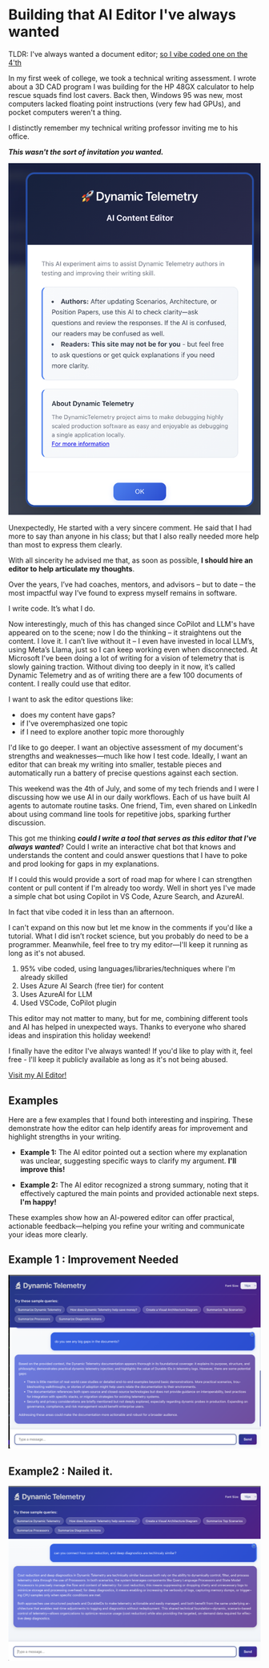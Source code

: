 # Building that AI Editor I've always wanted

TLDR:  I've always wanted a document editor;  [so I vibe coded one on the 4'th](https://dynamictelmetryaidoceditor-gke4b6fdeshsgvep.canadacentral-01.azurewebsites.net/)

In my first week of college, we took a technical writing assessment. I wrote
about a 3D CAD program I was building for the HP 48GX calculator to help rescue
squads find lost cavers. Back then, Windows 95 was new, most computers lacked
floating point instructions (very few had GPUs), and pocket computers weren't a
thing.

I distinctly remember my technical writing professor inviting me to his office.

***This wasn't the sort of invitation you wanted.***

![alt text](./orig_media/Blog.AI.DocumentEditor.Editor.png)

Unexpectedly, He started with a very sincere comment. He said that I had more to
say than anyone in his class;  but that I also really needed more help than most
to express them clearly.

With all sincerity he advised me that, as soon as possible, **I should hire an
editor to help articulate my thoughts**.

Over the years, I’ve had coaches, mentors, and advisors – but to date – the most
impactful way I’ve found to express myself remains in software.

I write code. It’s what I do.

Now interestingly, much of this has changed since CoPilot and LLM's have
appeared on to the scene; now I do the thinking – it straightens out the
content.  I love it.  I can’t live without it – I even have invested in local
LLM’s, using Meta’s Llama, just so I can keep working even when disconnected. At
Microsoft I've been doing a lot of writing for a vision of telemetry that is
slowly gaining traction.  Without diving too deeply in it now, it’s called
Dynamic Telemetry and as of writing there are a few 100 documents of content. I
really could use that editor.

I want to ask the editor questions like:

* does my content have gaps?
* if I've overemphasized one topic
* if I need to explore another topic more thoroughly

I'd like to go deeper. I want an objective assessment of my document's strengths
and weaknesses—much like how I test code. Ideally, I want an editor that can
break my writing into smaller, testable pieces and automatically run a battery
of precise questions against each section.

This weekend was the 4th of July, and some of my tech friends and I were I
discussing how we use AI in our daily workflows. Each of us have built AI agents
to automate routine tasks. One friend, Tim, even shared on LinkedIn about using
command line tools for repetitive jobs, sparking further discussion.

This got me thinking ***could I write a tool that serves as this editor that
I've always wanted***?  Could I write an interactive chat bot that knows and
understands the content and could answer questions that I have to poke and prod
looking for gaps in my explanations.

If I could this would provide a sort of road map for where I can strengthen
content or pull content if I'm already too wordy. Well in short yes I've made a
simple chat bot using Copilot in VS Code, Azure Search, and AzureAI.

In fact that vibe coded it in less than an afternoon.

I can't expand on this now but let me know in the comments if you'd like a
tutorial.  What I did isn’t rocket science, but you probably do need to be a
programmer. Meanwhile, feel free to try my editor—I'll keep it running as long
as it's not abused.

1. 95% vibe coded, using languages/libraries/techniques where I'm already skilled
1. Uses Azure AI Search (free tier) for content
1. Uses AzureAI for LLM
1. Used VSCode, CoPilot plugin

This editor may not matter to many, but for me, combining different tools and AI
has helped in unexpected ways. Thanks to everyone who shared ideas and
inspiration this holiday weekend!

I finally have the editor I've always wanted!  If you'd like to play with it,
feel free - I'll keep it publicly available as long as it's not being abused.

[Visit my AI Editor!](https://dynamictelmetryaidoceditor-gke4b6fdeshsgvep.canadacentral-01.azurewebsites.net/)

## Examples

Here are a few examples that I found both interesting and inspiring. These demonstrate how the editor can help identify areas for improvement and highlight strengths in your writing.

- **Example 1:** The AI editor pointed out a section where my explanation was
  unclear, suggesting specific ways to clarify my argument.  **I'll improve this!**

- **Example 2:** The AI editor recognized a strong summary, noting that it
  effectively captured the main points and provided actionable next steps. **I'm happy!**

These examples show how an AI-powered editor can offer practical, actionable feedback—helping you refine your writing and communicate your ideas more clearly.

## Example 1 : Improvement Needed

![...true...](./orig_media/Blog.AI.DocumentEditor.Example.png)

## Example2 : Nailed it.

![...true](./orig_media/Blog.AI.DocumentEditor.Summary.png)